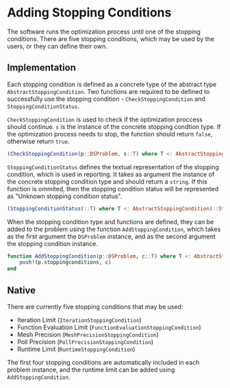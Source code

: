 # Adding Stopping Conditions

The software runs the optimization process until one of the stopping conditions. There are five stopping conditions, which may be used by the users, or they can define their own.

## Implementation

Each stopping condition is defined as a concrete type of the abstract type `AbstractStoppingCondition`. Two functions are required to be defined to successfully use the stopping condition - `CheckStoppingCondition` and `StoppingConditionStatus`.

`CheckStoppingCondition` is used to check if the optimization proccess should continue. `s` is the instance of the concrete stopping condtion type. If the optimization process needs to stop, the function should return `false`, otherwise return `true`.

```julia
(CheckStoppingCondition(p::DSProblem, s::T) where T <: AbstractStoppingCondition)::Bool
```

`StoppingConditionStatus` defines the textual representation of the stopping condition, which is used in reporting. It takes as argument the instance of the concrete stopping condition type and should return a `string`. If this function is ommited, then the stopping condition status will be represented as "Unknown stopping condition status".

```julia
(StoppingConditionStatus(::T) where T <: AbstractStoppingCondition)::String
```

When the stopping condition type and functions are defined, they can be added to the problem using the function `AddStoppingCondition`, which takes as the first argument the `DSProblem` instance, and as the second argument the stopping condition instance.

```julia
function AddStoppingCondition(p::DSProblem, c::T) where T <: AbstractStoppingCondition
    push!(p.stoppingconditions, c)
end
```

## Native

There are currently five stopping conditions that may be used:

- Iteration Limit (`IterationStoppingCondition`)
- Function Evaluation Limit (`FunctionEvaluationStoppingCondition`)
- Mesh Precision (`MeshPrecisionStoppingCondition`)
- Poll Precision (`PollPrecisionStoppingCondition`)
- Runtime Limit (`RuntimeStoppingCondition`)

The first four stopping conditions are automatically included in each problem instance, and the runtime limit can be added using `AddStoppingCondition`.
